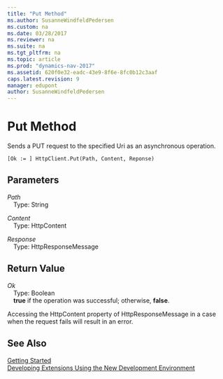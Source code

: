 ```yaml
---
title: "Put Method"
ms.author: SusanneWindfeldPedersen
ms.custom: na
ms.date: 03/28/2017
ms.reviewer: na
ms.suite: na
ms.tgt_pltfrm: na
ms.topic: article
ms.prod: "dynamics-nav-2017"
ms.assetid: 620f0e32-eadc-43e9-8f6e-8fc0b12c3aaf
caps.latest.revision: 9
manager: edupont
author: SusanneWindfeldPedersen
---
```


# Put Method
Sends a PUT request to the specified Uri as an asynchronous operation.

```
[Ok := ] HttpClient.Put(Path, Content, Reponse)
```

## Parameters
*Path*  
&emsp;Type: String

*Content*  
&emsp;Type: HttpContent

*Response*  
&emsp;Type: HttpResponseMessage

## Return Value
*Ok*  
&emsp;Type: Boolean  
&emsp;**true** if the operation was successful; otherwise, **false**.

Accessing the HttpContent property of HttpResponseMessage in a case when the request fails will result in an error.

## See Also
[Getting Started](../devenv-get-started.md)  
[Developing Extensions Using the New Development Environment](../devenv-dev-overview.md)